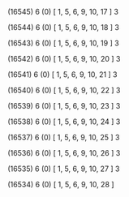 (16545) 6 (0) [ 1, 5, 6, 9, 10, 17 ] 3 


(16544) 6 (0) [ 1, 5, 6, 9, 10, 18 ] 3 


(16543) 6 (0) [ 1, 5, 6, 9, 10, 19 ] 3 


(16542) 6 (0) [ 1, 5, 6, 9, 10, 20 ] 3 


(16541) 6 (0) [ 1, 5, 6, 9, 10, 21 ] 3 


(16540) 6 (0) [ 1, 5, 6, 9, 10, 22 ] 3 


(16539) 6 (0) [ 1, 5, 6, 9, 10, 23 ] 3 


(16538) 6 (0) [ 1, 5, 6, 9, 10, 24 ] 3 


(16537) 6 (0) [ 1, 5, 6, 9, 10, 25 ] 3 


(16536) 6 (0) [ 1, 5, 6, 9, 10, 26 ] 3 


(16535) 6 (0) [ 1, 5, 6, 9, 10, 27 ] 3 


(16534) 6 (0) [ 1, 5, 6, 9, 10, 28 ]  

